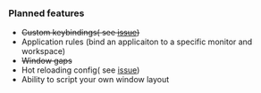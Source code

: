 ### Planned features  
- ~~Custom keybindings( see [issue](/../../issues/38))~~
- Application rules (bind an applicaiton to a specific monitor and workspace)
- ~~Window gaps~~
- Hot reloading config( see [issue](/../../issues/42))  
- Ability to script your own window layout  
